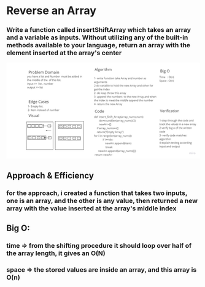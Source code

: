 # Reverse an Array
### Write a function called insertShiftArray which takes an array and a variable as inputs. Without utilizing any of the built-in methods available to your language, return an array with the element inserted at the array's center

![insertShiftArray](./insertShiftArray.jpg)

## Approach & Efficiency
### for the approach, i created a function that takes two inputs, one is an array, and the other is any value, then returned a new array with the value inserted at the array's middle index

## Big O:

### time => from the shifting procedure it should loop over half of the array length, it gives an O(N)

### space => the stored values are inside an array, and this array is O(n) 